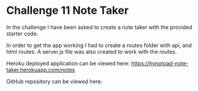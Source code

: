 # Challenge 11 Note Taker

In the challenge I have been asked to create a note taker with the provided starter code.

In order to get the app working I had to create a routes folder with api, and html routes.
A server.js file was also created to work with the routes.

Heroku deployed application can be viewed here:
https://hynotoad-note-taker.herokuapp.com/notes

GitHub repository can be viewed here:
